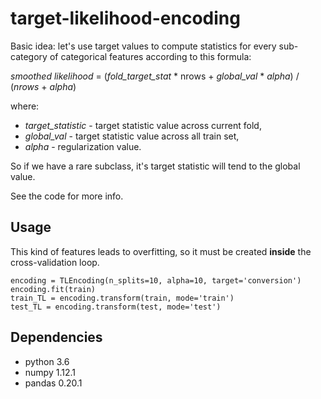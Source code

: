 # target-likelihood-encoding

Basic idea: let's use target values to compute statistics for every sub-category of categorical features according to this formula:  

*smoothed likelihood* = (*fold_target_stat* * nrows + *global_val* * *alpha*) / (*nrows* + *alpha*)  

where:  
* *target_statistic* - target statistic value across current fold,
* *global_val* - target statistic value across all train set, 
* *alpha* - regularization value.  

So if we have a rare subclass, it's target statistic will tend to the global value.

See the code for more info.  

## Usage

This kind of features leads to overfitting, so it must be created **inside** the cross-validation loop.  

```
encoding = TLEncoding(n_splits=10, alpha=10, target='conversion')
encoding.fit(train)
train_TL = encoding.transform(train, mode='train')
test_TL = encoding.transform(test, mode='test')
```

## Dependencies  
* python 3.6
* numpy 1.12.1
* pandas 0.20.1 
